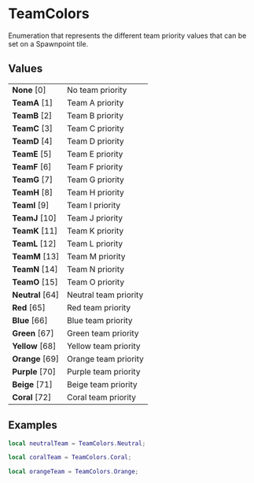 # TeamColors

Enumeration that represents the different team priority values that can be set on a Spawnpoint tile.

## Values
| | |
| -------- | ------- |
| <b>None</b> [0]  | No team priority |
| <b>TeamA</b> [1]  | Team A priority |
| <b>TeamB</b> [2]  | Team B priority |
| <b>TeamC</b> [3]  | Team C priority |
| <b>TeamD</b> [4]  | Team D priority |
| <b>TeamE</b> [5]  | Team E priority |
| <b>TeamF</b> [6]  | Team F priority |
| <b>TeamG</b> [7]  | Team G priority |
| <b>TeamH</b> [8]  | Team H priority |
| <b>TeamI</b> [9]  | Team I priority |
| <b>TeamJ</b> [10]  | Team J priority |
| <b>TeamK</b> [11]  | Team K priority |
| <b>TeamL</b> [12]  | Team L priority |
| <b>TeamM</b> [13]  | Team M priority |
| <b>TeamN</b> [14]  | Team N priority |
| <b>TeamO</b> [15]  | Team O priority |
| <b>Neutral</b> [64]  | Neutral team priority |
| <b>Red</b> [65]  | Red team priority |
| <b>Blue</b> [66]  | Blue team priority |
| <b>Green</b> [67]  | Green team priority |
| <b>Yellow</b> [68]  | Yellow team priority |
| <b>Orange</b> [69]  | Orange team priority |
| <b>Purple</b> [70]  | Purple team priority |
| <b>Beige</b> [71]  | Beige team priority |
| <b>Coral</b> [72]  | Coral team priority |

## Examples
```lua
local neutralTeam = TeamColors.Neutral;

local coralTeam = TeamColors.Coral;

local orangeTeam = TeamColors.Orange;
```